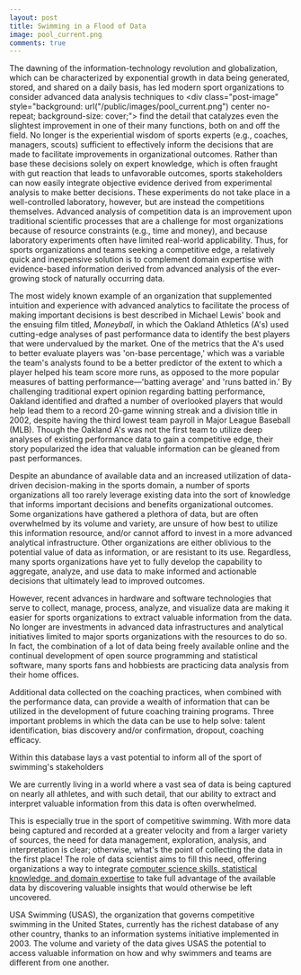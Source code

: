 ```yaml
---
layout: post
title: Swimming in a Flood of Data
image: pool_current.png
comments: true
---
```


The dawning of the information-technology revolution and globalization, which can be characterized by exponential growth in data being generated, stored, and shared on a daily basis, has led modern sport organizations to consider advanced data analysis techniques to <!--more--> <div class="post-image" style="background: url("/public/images/pool_current.png") center no-repeat; background-size: cover;"></div> find the detail that catalyzes even the slightest improvement in one of their many functions, both on and off the field. No longer is the experiential wisdom of sports experts (e.g., coaches, managers, scouts) sufficient to effectively inform the decisions that are made to facilitate improvements in organizational outcomes. Rather than base these decisions solely on expert knowledge, which is often fraught with gut reaction that leads to unfavorable outcomes, sports stakeholders can now easily integrate objective evidence derived from experimental analysis to make better decisions. These experiments do not take place in a well-controlled laboratory, however, but are instead the competitions themselves. Advanced analysis of competition data is an improvement upon traditional scientific processes that are a challenge for most organizations because of resource constraints (e.g., time and money), and because laboratory experiments often have limited real-world applicability. Thus, for sports organizations and teams seeking a competitive edge, a relatively quick and inexpensive solution is to complement domain expertise with evidence-based information derived from advanced analysis of the ever-growing stock of naturally occurring data.

The most widely known example of an organization that supplemented intuition and experience with advanced analytics to facilitate the process of making important decisions is best described in Michael Lewis' book and the ensuing film titled, _Moneyball_, in which the Oakland Athletics (A's) used cutting-edge analyses of past performance data to identify the best players that were undervalued by the market. One of the metrics that the A's used to better evaluate players was 'on-base percentage,' which was a variable the team's analysts found to be a better predictor of the extent to which a player helped his team score more runs, as opposed to the more popular measures of batting performance—'batting average' and 'runs batted in.' By challenging traditional expert opinion regarding batting performance, Oakland identified and drafted a number of overlooked players that would help lead them to a record 20-game winning streak and a division title in 2002, despite having the third lowest team payroll in Major League Baseball (MLB). Though the Oakland A's was not the first team to utilize deep analyses of existing performance data to gain a competitive edge, their story popularized the idea that valuable information can be gleaned from past performances.

Despite an abundance of available data and an increased utilization of data-driven decision-making in the sports domain, a number of sports organizations all too rarely leverage existing data into the sort of knowledge that informs important decisions and benefits organizational outcomes. Some organizations have gathered a plethora of data, but are often overwhelmed by its volume and variety, are unsure of how best to utilize this information resource, and/or cannot afford to invest in a more advanced analytical infrastructure. Other organizations are either oblivious to the potential value of data as information, or are resistant to its use. Regardless, many sports organizations have yet to fully develop the capability to aggregate, analyze, and use data to make informed and actionable decisions that ultimately lead to improved outcomes.

However, recent advances in hardware and software technologies that serve to collect, manage, process, analyze, and visualize data are making it easier for sports organizations to extract valuable information from the data. No longer are investments in advanced data infrastructures and analytical initiatives limited to major sports organizations with the resources to do so. In fact, the combination of a lot of data being freely available online and the continual development of open source programming and statistical software, many sports fans and hobbiests are practicing data analysis from their home offices.  

Additional data collected on the coaching practices, when combined with the performance data, can provide a wealth of information that can be utilized in the development of future coaching training programs. Three important problems in which the data can be use to help solve: talent identification, bias discovery and/or confirmation, dropout, coaching efficacy. 

Within this database lays a vast potential to inform all of the sport of swimming's stakeholders


We are currently living in a world where a vast sea of data is being captured on nearly all athletes, and with such detail, that our ability to extract and interpret valuable information from this data is often overwhelmed. 

This is especially true in the sport of competitive swimming. With more data being captured and recorded at a greater velocity and from a larger variety of sources, the need for data management, exploration, analysis, and interpretation is clear; otherwise, what's the point of collecting the data in the first place! The role of data scientist aims to fill this need, offering organizations a way to integrate [computer science skills, statistical knowledge, and domain expertise](http://drewconway.com/zia/2013/3/26/the-data-science-venn-diagram) to take full advantage of the available data by discovering valuable insights that would otherwise be left uncovered.

USA Swimming (USAS), the organization that governs competitive swimming in the United States, currently has the richest database of any other country, thanks to an information systems initiative implemented in 2003. The volume and variety of the data gives USAS the potential to access valuable information on how and why swimmers and teams are different from one another. 


